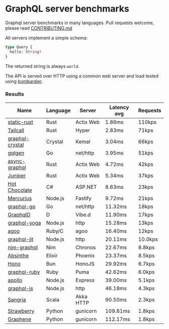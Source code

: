 <!-- README.md is generated from README.ecr, do not edit -->

# GraphQL server benchmarks

Graphql server benchmarks in many languages. Pull requests welcome, please read [CONTRIBUTING.md](CONTRIBUTING.md)

All servers implement a simple schema:

```graphql
type Query {
  hello: String!
}
```

The returned string is always `world`.

The API is served over HTTP using a common web server and load tested using [bombardier](https://github.com/codesenberg/bombardier).

### Results

| Name                          | Language      | Server          | Latency avg      | Requests      |
| ----------------------------  | ------------- | --------------- | ---------------- | ------------- |
| [static-rust](https://actix.rs/) | Rust | Actix Web | 1.86ms | 110kps |
| [Tailcall](https://tailcall.run/) | Rust | Hyper | 2.83ms | 71kps |
| [graphql-crystal](https://github.com/graphql-crystal/graphql) | Crystal | Kemal | 3.04ms | 66kps |
| [gqlgen](https://github.com/99designs/gqlgen) | Go | net/http | 3.95ms | 51kps |
| [async-graphql](https://github.com/async-graphql/async-graphql) | Rust | Actix Web | 4.72ms | 42kps |
| [Juniper](https://github.com/graphql-rust/juniper) | Rust | Actix Web | 5.34ms | 37kps |
| [Hot Chocolate](https://github.com/ChilliCream/hotchocolate) | C# | ASP.NET | 8.63ms | 23kps |
| [Mercurius](https://github.com/mercurius-js/mercurius) | Node.js | Fastify | 9.72ms | 21kps |
| [graphql-go](https://github.com/graphql-go/graphql) | Go | net/http | 11.32ms | 18kps |
| [GraphqlD](https://github.com/burner/graphqld) | D | Vibe.d | 11.90ms | 17kps |
| [graphql-yoga](https://github.com/dotansimha/graphql-yoga) | Node.js | http | 15.28ms | 13kps |
| [agoo](https://github.com/ohler55/agoo) | Ruby/C | agoo | 16.40ms | 12kps |
| [graphql-jit](https://github.com/zalando-incubator/graphql-jit) | Node.js | http | 20.11ms | 10.0kps |
| [nim-graphql](https://github.com/status-im/nim-graphql) | Nim | Chronos | 22.67ms | 8.8kps |
| [Absinthe](https://github.com/absinthe-graphql/absinthe) | Elixir | Phoenix | 23.37ms | 8.5kps |
| [Hono](https://github.com/honojs/graphql-server) | Bun | HonoJS | 29.92ms | 6.7kps |
| [graphql-ruby](https://github.com/rmosolgo/graphql-ruby) | Ruby | Puma | 42.62ms | 6.0kps |
| [apollo](https://github.com/apollographql/apollo-server) | Node.js | Express | 39.00ms | 5.1kps |
| [graphql-js](https://github.com/graphql/graphql-js) | Node.js | http | 46.18ms | 4.3kps |
| [Sangria](https://github.com/sangria-graphql/sangria) | Scala | Akka HTTP | 90.50ms | 2.3kps |
| [Strawberry](https://github.com/strawberry-graphql/strawberry) | Python | gunicorn | 109.81ms | 1.8kps |
| [Graphene](https://github.com/graphql-python/graphene) | Python | gunicorn | 112.17ms | 1.8kps |
